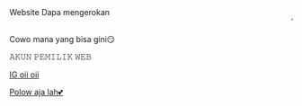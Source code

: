 <html lang="en">
    <head>
        Website Dapa mengerokan
    </head>
    <body>
<marquee> Yang bikin webnya ganteng jir </marquee>
        <p>
        <p>Cowo mana yang bisa gini😏 </p>
        <p></p>
        <p>𝙰𝙺𝚄𝙽 𝙿𝙴𝙼𝙸𝙻𝙸𝙺 𝚆𝙴𝙱</p>
        <a href="https://www.instagram.com/dava_something_slebew?igsh=bHEzcmM0ODR5dDZj">IG oii oii </a>
        <p></p>
            <a href="https://www.tiktok.com/@davarabby?_t=8jOEE7v0vSb&_r=1">Polow aja lah💕 </a>
